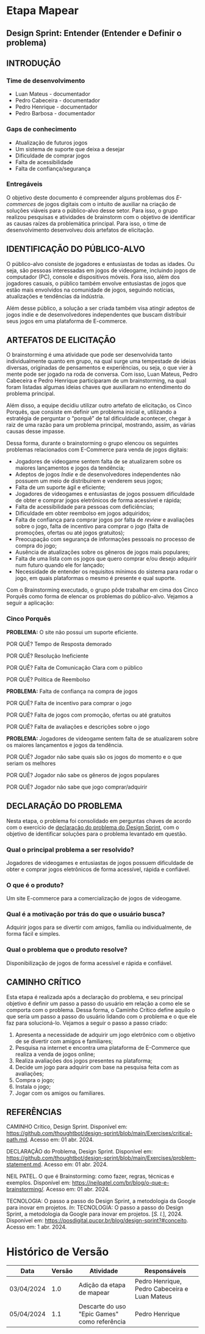 # Etapa Mapear

## Design Sprint: Entender (Entender e Definir o problema)

## INTRODUÇÃO

### Time de desenvolvimento

- Luan Mateus - documentador
- Pedro Cabeceira - documentador
- Pedro Henrique - documentador
- Pedro Barbosa - documentador

### Gaps de conhecimento

- Atualização de futuros jogos
- Um sistema de suporte que deixa a desejar
- Dificuldade de comprar jogos
- Falta de acessibilidade
- Falta de confiança/segurança

### Entregáveis

O objetivo deste documento é compreender alguns problemas dos *E-commerces* de jogos digitais com o intuito de auxiliar na criação de soluções viáveis para o público-alvo desse setor. Para isso, o grupo realizou pesquisas e atividades de brainstorm com o objetivo de identificar as causas raízes da problemática principal. Para isso, o time de desenvolvimento desenvolveu dois artefatos de elicitação.

## IDENTIFICAÇÃO DO PÚBLICO-ALVO

O público-alvo consiste de jogadores e entusiastas de todas as idades. Ou seja, são pessoas interessadas em jogos de videogame, incluindo jogos de computador (PC), console e dispositivos móveis. Fora isso, além dos jogadores casuais, o público também envolve entusiastas de jogos que estão mais envolvidos na comunidade de jogos, seguindo notícias, atualizações e tendências da indústria.

Além desse público, a solução a ser criada também visa atingir adeptos de jogos indie e de desenvolvedores independentes que buscam distribuir seus jogos em uma plataforma de E-commerce.

## ARTEFATOS DE ELICITAÇÃO

O brainstorming é uma atividade que pode ser desenvolvida tanto individualmente quanto em grupo, na qual surge uma tempestade de ideias diversas, originadas de pensamentos e experiências, ou seja, o que vier à mente pode ser jogado na roda de conversa. Com isso, Luan Mateus, Pedro Cabeceira e Pedro Henrique participaram de um brainstorming, na qual foram listadas algumas ideias chaves que auxiliaram no entendimento do problema principal.

Além disso, a equipe decidiu utilizar outro artefato de elicitação, os Cinco Porquês, que consiste em definir um problema inicial e, utilizando a estratégia de perguntar o “porquê” de tal dificuldade acontecer, chegar à raiz de uma razão para um problema principal, mostrando, assim, as várias causas desse impasse.

Dessa forma, durante o brainstorming o grupo elencou os seguintes problemas relacionados com E-Commerce para venda de jogos digitais:

- Jogadores de videogame sentem falta de se atualizarem sobre os maiores lançamentos e jogos da tendência;
- Adeptos de jogos *Indie* e de desenvolvedores independentes não possuem um meio de distribuírem e venderem seus jogos;
- Falta de um suporte ágil e eficiente;
- Jogadores de videogames e entusiastas de jogos possuem dificuldade de obter e comprar jogos eletrônicos de forma acessível e rápida;
- Falta de acessibilidade para pessoas com deficiências;
- Dificuldade em obter reembolso em jogos adquiridos;
- Falta de confiança para comprar jogos por falta de *review* e avaliações sobre o jogo, falta de incentivo para comprar o jogo (falta de promoções, ofertas ou até jogos gratuitos);
- Preocupação com segurança de informações pessoais no processo de compra do jogo;
- Ausência de atualizações sobre os gêneros de jogos mais populares;
- Falta de uma lista com os jogos que quero comprar e/ou desejo adquirir num futuro quando ele for lançado;
- Necessidade de entender os requisitos mínimos do sistema para rodar o jogo, em quais plataformas o mesmo é presente e qual suporte.

Com o Brainstorming executado, o grupo pôde trabalhar em cima dos Cinco Porquês como forma de elencar os problemas do público-alvo. Vejamos a seguir a aplicação:

### Cinco Porquês

**PROBLEMA:** O site não possui um suporte eficiente.

POR QUÊ? Tempo de Resposta demorado

POR QUÊ? Resolução Ineficiente

POR QUÊ? Falta de Comunicação Clara com o público

POR QUÊ? Política de Reembolso

**PROBLEMA:** Falta de confiança na compra de jogos

POR QUÊ? Falta de incentivo para comprar o jogo

POR QUÊ? Falta de jogos com promoção, ofertas ou até gratuitos

POR QUÊ? Falta de avaliações e descrições sobre o jogo

**PROBLEMA:** Jogadores de videogame sentem falta de se atualizarem sobre os maiores lançamentos e jogos da tendência.

POR QUÊ? Jogador não sabe quais são os jogos do momento e o que seriam os melhores

POR QUÊ? Jogador não sabe os gêneros de jogos populares

POR QUÊ? Jogador não sabe que jogo comprar/adquirir

## DECLARAÇÃO DO PROBLEMA

Nesta etapa, o problema foi consolidado em perguntas chaves de acordo com o exercício de [declaração do problema do Design Sprint](https://github.com/thoughtbot/design-sprint/blob/main/Exercises/problem-statement.md), com o objetivo de identificar soluções para o problema levantado em questão.

### Qual o principal problema a ser resolvido?

Jogadores de videogames e entusiastas de jogos possuem dificuldade de obter e comprar jogos eletrônicos de forma acessível, rápida e confiável.

### O que é o produto?

Um site E-commerce para a comercialização de jogos de videogame.

### Qual é a motivação por trás do que o usuário busca?

Adquirir jogos para se divertir com amigos, família ou individualmente, de forma fácil e simples.

### Qual o problema que o produto resolve?

Disponibilização de jogos de forma acessível e rápida e confiável.

## CAMINHO CRÍTICO

Esta etapa é realizada após a declaração do problema, e seu principal objetivo é definir um passo a passo do usuário em relação a como ele se comporta com o problema. Dessa forma, o Caminho Crítico define aquilo o que seria um passo a passo do usuário lidando com o problema e o que ele faz para solucioná-lo. Vejamos a seguir o passo a passo criado:

1. Apresenta a necessidade de adquirir um jogo eletrônico com o objetivo de se divertir com amigos e familiares;
2. Pesquisa na internet e encontra uma plataforma de E-Commerce que realiza a venda de jogos online;
3. Realiza avaliações dos jogos presentes na plataforma;
4. Decide um jogo para adquirir com base na pesquisa feita com as avaliações;
5. Compra o jogo;
6. Instala o jogo;
7. Jogar com os amigos ou familiares.

## REFERÊNCIAS

CAMINHO Crítico, Design Sprint. Disponível em: <https://github.com/thoughtbot/design-sprint/blob/main/Exercises/critical-path.md>. Acesso em: 01 abr. 2024.

DECLARAÇÃO do Problema, Design Sprint. Disponível em: <https://github.com/thoughtbot/design-sprint/blob/main/Exercises/problem-statement.md>. Acesso em: 01 abr. 2024.

NEIL PATEL. O que é Brainstorming: como fazer, regras, técnicas e exemplos. Disponível em: <https://neilpatel.com/br/blog/o-que-e-brainstorming/>. Acesso em: 01 abr. 2024.

TECNOLOGIA: O passo a passo do Design Sprint, a metodologia da Google para inovar em projetos. *In*: TECNOLOGIA: O passo a passo do Design Sprint, a metodologia da Google para inovar em projetos. [*S. l.*], 2024. Disponível em: https://posdigital.pucpr.br/blog/design-sprint?#conceito. Acesso em: 1 abr. 2024.

# Histórico de Versão

| Data | Versão | Atividade | Responsáveis |
| ---- | ------ | --------- | ----------- |
| 03/04/2024 | 1.0 | Adição da etapa de mapear | Pedro Henrique, Pedro Cabeceira e Luan Mateus |
| 05/04/2024 | 1.1 | Descarte do uso "Epic Games" como referência | Pedro Henrique |